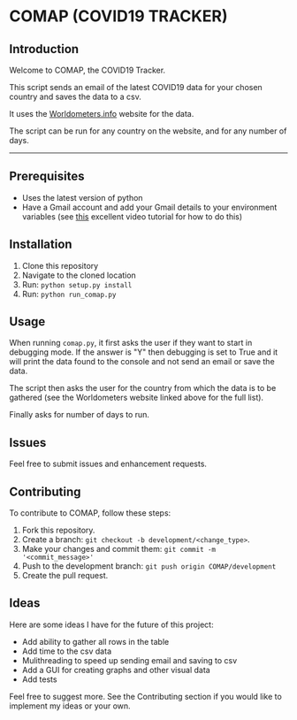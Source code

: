 # COMAP (COVID19 TRACKER)

## Introduction

Welcome to COMAP, the COVID19 Tracker.

This script sends an email of the latest COVID19 data for your chosen country and saves the data to a csv.

It uses the [Worldometers.info](https://www.worldometers.info/coronavirus/) website for the data.

The script can be run for any country on the website, and for any number of days.

---

## Prerequisites

  * Uses the latest version of python
  * Have a Gmail account and add your Gmail details to your environment variables (see [this](https://www.youtube.com/watch?v=IolxqkL7cD8) excellent video tutorial for how to do this)

## Installation

 1. Clone this repository
 2. Navigate to the cloned location
 3. Run: `python setup.py install`
 4. Run: `python run_comap.py`

## Usage

When running `comap.py`, it first asks the user if they want to start in debugging mode. If the answer is "Y" then debugging is set to True and it will print the data found to the console and not send an email or save the data.

The script then asks the user for the country from which the data is to be gathered (see the Worldometers website linked above for the full list).
 
Finally asks for number of days to run.

## Issues

Feel free to submit issues and enhancement requests.

## Contributing

To contribute to COMAP, follow these steps:

 1. Fork this repository.
 2. Create a branch: `git checkout -b development/<change_type>`.
 3. Make your changes and commit them: `git commit -m '<commit_message>'`
 4. Push to the development branch: `git push origin COMAP/development`
 5. Create the pull request.

## Ideas

Here are some ideas I have for the future of this project:

  * Add ability to gather all rows in the table
  * Add time to the csv data
  * Mulithreading to speed up sending email and saving to csv
  * Add a GUI for creating graphs and other visual data
  * Add tests

Feel free to suggest more. See the Contributing section if you would like to implement my ideas or your own.
